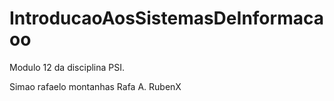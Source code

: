 # IntroducaoAosSistemasDeInformacaoo
Modulo 12 da disciplina PSI.

Simao
rafaelo montanhas
Rafa A.
RubenX
